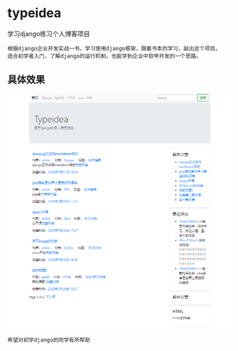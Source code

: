 # typeidea
学习django练习个人博客项目
```
根据django企业开发实战一书，学习使用django框架，跟着书本的学习，敲出这个项目。
适合初学者入门，了解django的运行机制，也能学到企业中软甲开发的一个思路。
```
## 具体效果
![预览图片](https://raw.githubusercontent.com/hhdMrLion/photo-repository/master/typeidea.png)
```
希望对初学django的同学有所帮助
```
